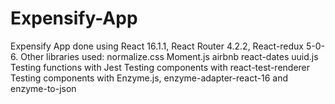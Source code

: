 # Expensify-App

Expensify App done using React 16.1.1, React Router 4.2.2, React-redux 5-0-6.
Other libraries used:
normalize.css
Moment.js
airbnb react-dates
uuid.js
Testing functions with Jest
Testing components with react-test-renderer
Testing components with Enzyme.js, enzyme-adapter-react-16 and enzyme-to-json
